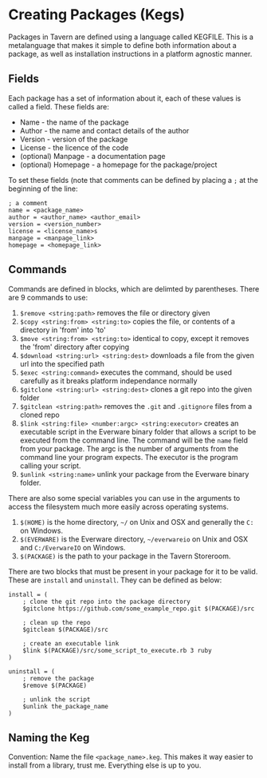 # Creating Packages (Kegs)

Packages in Tavern are defined using a language called KEGFILE. This is a metalanguage that makes it simple to define both information about a package, as well as installation instructions in a platform agnostic manner.

## Fields
Each package has a set of information about it, each of these values is called a field. These fields are:

* Name - the name of the package
* Author - the name and contact details of the author
* Version - version of the package
* License - the licence of the code
* (optional) Manpage - a documentation page
* (optional) Homepage - a homepage for the package/project

To set these fields (note that comments can be defined by placing a `;` at the beginning of the line:

``` shell
; a comment
name = <package_name>
author = <author_name> <author_email>
version = <version_number>
license = <license_name>s
manpage = <manpage_link>
homepage = <homepage_link>
```

## Commands

Commands are defined in blocks, which are delimted by parentheses. There are 9 commands to use:

1. `$remove <string:path>` removes the file or directory given
2. `$copy <string:from> <string:to>` copies the file, or contents of a directory in 'from' into 'to'
3. `$move <string:from> <string:to>` identical to copy, except it removes the 'from' directory after copying
4. `$download <string:url> <string:dest>` downloads a file from the given url into the specified path
5. `$exec <string:command>` executes the command, should be used carefully as it breaks platform independance normally
6. `$gitclone <string:url> <string:dest>` clones a git repo into the given folder
7. `$gitclean <string:path>` removes the `.git` and `.gitignore` files from a cloned repo
8. `$link <string:file> <number:argc> <string:executor>` creates an executable script in the Everware binary folder that allows a script to be executed from the command line. The command will be the `name` field from your package. The argc is the number of arguments from the command line your program expects. The executor is the program calling your script.
9. `$unlink <string:name>` unlink your package from the Everware binary folder.

There are also some special variables you can use in the arguments to access the filesystem much more easily across operating systems.

1. `$(HOME)` is the home directory, `~/` on Unix and OSX and generally the `C:` on Windows.
2. `$(EVERWARE)` is the Everware directory, `~/everwareio` on Unix and OSX and `C:/EverwareIO` on Windows.
3. `$(PACKAGE)` is the path to your package in the Tavern Storeroom.

There are two blocks that must be present in your package for it to be valid. These are `install` and `uninstall`. They can be defined as below:

``` shell
install = (
    ; clone the git repo into the package directory
    $gitclone https://github.com/some_example_repo.git $(PACKAGE)/src
     
    ; clean up the repo
    $gitclean $(PACKAGE)/src

    ; create an executable link
    $link $(PACKAGE)/src/some_script_to_execute.rb 3 ruby
)

uninstall = (
    ; remove the package
    $remove $(PACKAGE)

    ; unlink the script
    $unlink the_package_name
)
```

## Naming the Keg

Convention: Name the file `<package_name>.keg`. This makes it way easier to install from a library, trust me. Everything else is up to you.